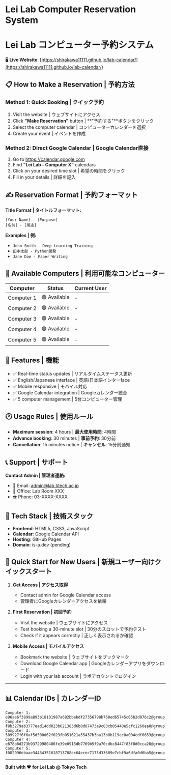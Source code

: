 # Lei Lab Computer Reservation System
# Lei Lab コンピューター予約システム

🖥️ **Live Website**: [https://shirakawa11111.github.io/lab-calendar/](https://shirakawa11111.github.io/lab-calendar/)

## 📋 How to Make a Reservation | 予約方法

### Method 1: Quick Booking | クイック予約
1. Visit the website | ウェブサイトにアクセス
2. Click **"Make Reservation"** button | **"予約する"**ボタンをクリック
3. Select the computer calendar | コンピューターカレンダーを選択
4. Create your event | イベントを作成

### Method 2: Direct Google Calendar | Google Calendar直接
1. Go to https://calendar.google.com
2. Find **"Lei Lab - Computer X"** calendars
3. Click on your desired time slot | 希望の時間をクリック
4. Fill in your details | 詳細を記入

## ✍️ Reservation Format | 予約フォーマット

**Title Format | タイトルフォーマット:**
```
[Your Name] - [Purpose]
[名前] - [用途]
```

**Examples | 例:**
- `John Smith - Deep Learning Training`
- `田中太郎 - Python開発`
- `Jane Doe - Paper Writing`

## 📅 Available Computers | 利用可能なコンピューター

| Computer | Status | Current User |
|----------|--------|--------------|
| Computer 1 | 🟢 Available | - |
| Computer 2 | 🟢 Available | - |
| Computer 3 | 🟢 Available | - |
| Computer 4 | 🟢 Available | - |
| Computer 5 | 🟢 Available | - |

## 📱 Features | 機能

- ✅ Real-time status updates | リアルタイムステータス更新
- ✅ English/Japanese interface | 英語/日本語インターface
- ✅ Mobile responsive | モバイル対応
- ✅ Google Calendar integration | Googleカレンダー統合
- ✅ 5 computer management | 5台コンピューター管理

## 🕐 Usage Rules | 使用ルール

- **Maximum session**: 4 hours | **最大使用時間**: 4時間
- **Advance booking**: 30 minutes | **事前予約**: 30分前
- **Cancellation**: 15 minutes notice | **キャンセル**: 15分前通知

## 📞 Support | サポート

**Contact Admin | 管理者連絡:**
- 📧 Email: admin@lab.titech.ac.jp
- 🏢 Office: Lab Room XXX
- ☎️ Phone: 03-XXXX-XXXX

## 🔧 Tech Stack | 技術スタック

- **Frontend**: HTML5, CSS3, JavaScript
- **Calendar**: Google Calendar API
- **Hosting**: GitHub Pages
- **Domain**: is-a.dev (pending)

## 🚀 Quick Start for New Users | 新規ユーザー向けクイックスタート

1. **Get Access | アクセス取得**
   - Contact admin for Google Calendar access
   - 管理者にGoogleカレンダーアクセスを依頼

2. **First Reservation | 初回予約**
   - Visit the website | ウェブサイトにアクセス
   - Test booking a 30-minute slot | 30分のスロットで予約テスト
   - Check if it appears correctly | 正しく表示されるか確認

3. **Mobile Access | モバイルアクセス**
   - Bookmark the website | ウェブサイトをブックマーク
   - Download Google Calendar app | Googleカレンダーアプリをダウンロード
   - Login with your lab account | ラボアカウントでログイン

---

## 📊 Calendar IDs | カレンダーID

```
Computer 1: e96ae6f3899a893b18101987a682bbebdf27356798b768ed65745c05b2d076c2@group.calendar.google.com
Computer 2: f8b3279ab3777ead14dd023b621383d6b0d87473a9c83cb05448e5cfc1260ea0@group.calendar.google.com
Computer 3: 589927f6f6af5d508d62f023fb051621a55437b3ba13b8b119ec8a004cdf6653@group.calendar.google.com
Computer 4: e878b8d273b93729980486fe39e0915db7769b5f9a70cdbc8447f83f8d0cca28@group.calendar.google.com
Computer 5: f082996ebaae34434351618713708ec64ecec7175d33609e7cbf9a6dfa0d6ba5@group.calendar.google.com
```

---

**Built with ❤️ for Lei Lab @ Tokyo Tech**